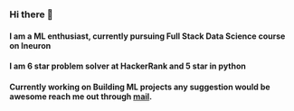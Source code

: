 ### Hi there 👋

#### I am a ML enthusiast, currently pursuing Full Stack Data Science course on Ineuron 
#### I am 6 star problem solver at HackerRank and 5 star in python
#### Currently working on Building ML projects any suggestion would be awesome reach me out through [mail](mailto:abhishekkaddipudi123@gmail.com).




<!--
**Abhishekkaddipudi/Abhishekkaddipudi** is a ✨ _special_ ✨ repository because its `README.md` (this file) appears on your GitHub profile.

Here are some ideas to get you started:

- 🔭 I’m currently working on ...
- 🌱 I’m currently learning ...
- 👯 I’m looking to collaborate on ...
-
 I’m looking for help with ...
- 💬 Ask me about ...
- 📫 How to reach me: ...
- 😄 Pronouns: ...
- ⚡ Fun fact: ...
-->

